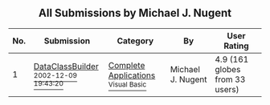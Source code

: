 ﻿<div align="center">

## All Submissions by Michael J\. Nugent

</div>

No.  | Submission | Category | By   | User Rating
---- | ---------- | -------- | ---- | -----------
1 | [DataClassBuilder<br /><sup>2002-12-09 19:43:20</sup>](https://github.com/Planet-Source-Code/michael-j-nugent-dataclassbuilder__1-41365) | [Complete Applications<br /><sup>Visual Basic</sup>](../ByCategory/complete-applications__1-27.md) | Michael J\. Nugent | 4.9 (161 globes from 33 users)
